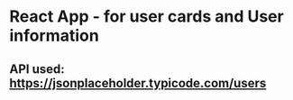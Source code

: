 # React App - for user cards and User information

## API used: https://jsonplaceholder.typicode.com/users


